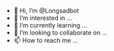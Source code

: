 - 👋 Hi, I’m @Longsadbot
- 👀 I’m interested in ...
- 🌱 I’m currently learning ...
- 💞️ I’m looking to collaborate on ...
- 📫 How to reach me ...

<!---
Longsadbot/Longsadbot is a ✨ special ✨ repository because its `README.md` (this file) appears on your GitHub profile.
You can click the Preview link to take a look at your changes.
--->
